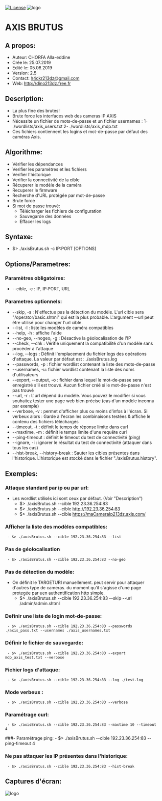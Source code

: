 [![License](https://img.shields.io/badge/license-GPLv2-green.svg)](https://github.com/dino213dz)
![logo](https://avatars2.githubusercontent.com/u/34544107 "axisBrutus Logo")

# AXIS BRUTUS

## A propos:
- Auteur: CHORFA Alla-eddine
- Crée le: 25.07.2019
- Edité le: 05.08.2019
- Version: 2.5
- Contact: h4ckr213dz@gmail.com
- Web: http://dino213dz.free.fr

## Description:
- La plus fine des brutes!
- Brute force les interfaces web des cameras IP AXIS
- Nécessite un fichier de mots-de-passe et un fichier usernames :
	1- ./wordlists/axis_users.txt
	2- ./wordlists/axis_mdp.txt
- Ces fichiers contiennent les logins et mot-de-passe par défaut des caméras Axis.

## Algorithme:
- Vérifier les dépendances
- Verifier les paramètres et les fichiers
- Verifier l'historique
- Verifier la connectivité de la cible
- Récuperer le modèle de la caméra
- Recuperer le firmware
- Recherche d'URL protégée par mot-de-passe
- Brute force
- Si mot de passe trouvé:
	- Télécharger les fichiers de configuration
	- Sauvegarde des données
	- Effacer les logs

## Syntaxe:
- $> ./axisBrutus.sh -c IP:PORT [OPTIONS]

## Options/Parametres:
### Paramètres obligatoires:
- --cible, -c : IP, IP:PORT, URL
### Parametres optionnels:
- --skip, -s : N'effectue pas la détection du modèle. L'url cible sera "/operator/basic.shtml" qui est la plus probable. L'argument --url peut être utilisé pour changer l'url cible.
- --list, -l : liste les modèles de caméra compatibles
- --help, -h : affiche l'aide
- --no-geo, --nogeo, -g : Désactive la géolocalisation de l'IP
- --check, --chk : Vérifie uniquement la compatibilité d'un modèle sans procéder à l'attaque
- --log, --logs : Définit l'emplacement du fichier logs des opérations d'attaque. La valeur par défaut est : ./axisBrutus.log
- --passwords, -p : fichier wordlist contenant la liste des mots-de-passe
- --usernames, -u: fichier wordlist contenant la liste des noms d'utilisateurs
- --export, --output, -o : fichier dans lequel le mot-de-passe sera enregistré s'il est trouvé. Aucun fichier créé si le mot-de-passe n'est pas trouvé
- --url, -r : L'url dépend du modèle. Vous pouvez le modifier si vous souhaitez tester une page web bien précise (cas d'un modèle inconnu par exemple)
- --verbose, -v : permet d'afficher plus ou moins d'infos à l'écran. Si verbeux alors : Garde à l'ecran les combinaisons testées & affiche le contenu des fichiers téléchargés
- --timeout, -t : définit le temps de réponse limite dans curl
- --maxtime, -m : définit le temps limite d'une requête curl
- --ping-timeout : définit le timeout du test de connectivité (ping)
- --ignore, -i : ignorer le résultat du test de connectivité (attaquer dans tous les cas)
- --hist-break, --history-break : Sauter les cibles présentes dans l'historique. L'historique est stocké dans le fichier "./axisBrutus.history".

## Exemples:
### Attaque standard par ip ou par url:
- Les wordlist utilisés ici sont ceux par défaut. (Voir "Description")
	 - $> ./axisBrutus.sh --cible 192.23.36.254:83
	 - $> ./axisBrutus.sh --cible http://192.23.36.254:83
	 - $> ./axisBrutus.sh --cible https://maCameraIp213dz.axis.com/
### Afficher la liste des modèles compatibles:
	 - $> ./axisBrutus.sh --cible 192.23.36.254:83 --list
### Pas de géolocalisation
	 - $> ./axisBrutus.sh --cible 192.23.36.254:83 --no-geo
### Pas de détection du modèle:
- On définit le TARGETURI manuellement. peut servir pour attaquer d'autres type de cameras. du moment qu'il s'agisse d'une page protegée par uen authentification http simple.
	 - $> ./axisBrutus.sh --cible 192.23.36.254:83 --skip --url /admin/admin.shtml
### Definir une liste de login mot-de-passe:
	 - $> ./axisBrutus.sh --cible 192.23.36.254:83 --passwords ./axis_pass.txt --usernames ./axis_usernames.txt
### Définir le fichier de sauvegarde:
	 - $> ./axisBrutus.sh --cible 192.23.36.254:83 --export mdp_axis_test.txt --verbose
### Fichier logs d'attaque:
	 - $> ./axisBrutus.sh --cible 192.23.36.254:83 --log ./test.log
### Mode verbeux :
	 - $> ./axisBrutus.sh --cible 192.23.36.254:83 --verbose
### Paramétrage curl:
	 - $> ./axisBrutus.sh --cible 192.23.36.254:83 --maxtime 10 --timeout 4
###- Paramétrage ping:
	 - $> ./axisBrutus.sh --cible 192.23.36.254:83 --ping-timeout 4
### Ne pas attaquer les IP présentes dans l'historique:
	 - $> ./axisBrutus.sh --cible 192.23.36.254:83 --hist-break


## Captures d'écran:
![logo](https://dino213dz.online.fr/img/screenshot/axisbrutus_2.5_screenshot.jpg "axisBrutus.sh 2.5")
